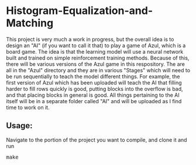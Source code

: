 # Histogram-Equalization-and-Matching
This project is very much a work in progress, but the overall idea is to design an "AI" (if you want to call it that) to play a game of Azul, which is a board game. The idea is that the learning model will use a neural network built and trained on simple reinforcement training methods. Because of this, there will be various versions of the Azul game in this respository. The are all in the "Azul" directory and they are in various "Stages" which will need to be run sequentially to teach the model different things. For example, the first version of Azul which has been uploaded will teach the AI that filling harder to fill rows quickly is good, putting blocks into the overflow is bad, and that placing blocks in general is good. All things pertaining to the AI itself will be in a separate folder called "AI" and will be uploaded as I find time to work on it.  

## Usage:
Navigate to the portion of the project you want to compile, and clone it and run
<pre>
make
